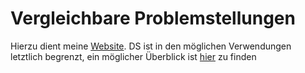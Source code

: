 <h1>Vergleichbare Problemstellungen</h1>

Hierzu dient meine [Website](https://www.jhc90.github.io). DS ist in den möglichen Verwendungen letztlich begrenzt, ein möglicher Überblick ist [hier](./../Theorie/001_Algorithmen.md) zu finden